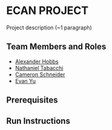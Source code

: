 # ECAN PROJECT

Project description (~1 paragraph)

## Team Members and Roles

* [Alexander Hobbs](https://github.com/hobbsAlex/CIS350-HW2-HOBBS)
* [Nathaniel Tabacchi](https://github.com/DireTabacchi/CIS350-HW2-Tabacchi)
* [Cameron Schneider](https://github.com/CJSchneider320/CIS350-HW2-Schneider)
* [Evan Yu](https://github.com/evanyu10/CIS350-HW2-Yu)

## Prerequisites

## Run Instructions
